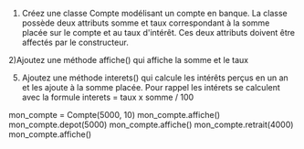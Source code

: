 1) Créez une classe Compte modélisant un compte en banque. La classe possède deux attributs somme et taux 
correspondant à la somme placée sur le compte et au taux d'intérêt. Ces deux attributs doivent 
être affectés par le constructeur.

2)Ajoutez une méthode affiche() qui affiche la somme et le taux 

5) Ajoutez une méthode interets() qui calcule les intérêts perçus en un an 
et les ajoute à la somme placée. Pour rappel les intérets se calculent 
avec la formule interets = taux x somme / 100

mon_compte = Compte(5000, 10)
mon_compte.affiche()
mon_compte.depot(5000)
mon_compte.affiche()
mon_compte.retrait(4000)
mon_compte.affiche()